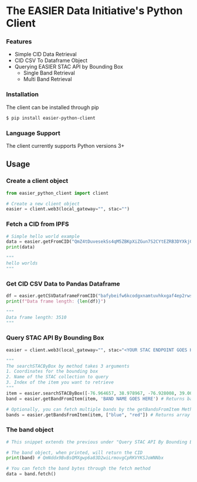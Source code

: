 # The EASIER Data Initiative's Python Client

### Features

* Simple CID Data Retrieval
* CID CSV To Dataframe Object
* Querying EASIER STAC API by Bounding Box
  * Single Band Retrieval
  * Multi Band Retrieval

### Installation

The client can be installed through pip

```bash
$ pip install easier-python-client
```

### Language Support

The client currently supports Python versions 3+

## Usage

### Create a client object

```python
from easier_python_client import client

# Create a new client object
easier = client.web3(local_gateway="", stac="")
```

### Fetch a CID from IPFS

```python
# Simple hello world example
data = easier.getFromCID("QmZ4tDuvesekSs4qM5ZBKpXiZGun7S2CYtEZRB3DYXkjGx")
print(data)

"""
hello worlds
"""
```

### Get CID CSV Data to Pandas Dataframe

```python
df = easier.getCSVDataframeFromCID("bafybeifw6kcodgxnamtuvhkxgaf4ep2rwscjae3gnzxb3zj5c6zyea2nri")
print(f"Data frame length: {len(df)}")

"""
Data frame length: 3510
"""
```

### Query STAC API By Bounding Box

```python
easier = client.web3(local_gateway="", stac="<YOUR STAC ENDPOINT GOES HERE>")

"""
The searchSTACByBox by method takes 3 arguments
1. Coordinates for the bounding box
2. Name of the STAC collection to query
3. Index of the item you want to retrieve
"""
item = easier.searchSTACByBox([-76.964657, 38.978967, -76.928008, 39.002783], ["<STAC COLLECTION GOES HERE>"], 0)
band = easier.getBandFromItem(item, 'BAND NAME GOES HERE') # Returns band object

# Optionally, you can fetch multiple bands by the getBandsFromItem Method
bands = easier.getBandsFromItem(item, ["blue", "red"]) # Returns array of bands
```

### The band object

```python
# This snippet extends the previous under "Query STAC API By Bounding Box"

# The band object, when printed, will return the CID
print(band) # QmNddx9BvBsQMXgwp6a83D2wiLrmovgCpRKVYKSJoWNNbx

# You can fetch the band bytes through the fetch method
data = band.fetch()
```
